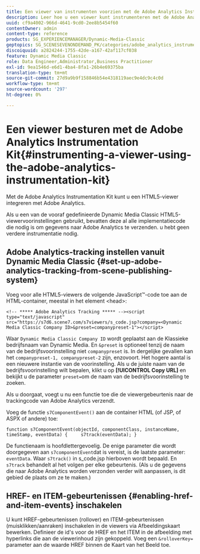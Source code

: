 ```yaml
---
title: Een viewer van instrumenten voorzien met de Adobe Analytics Instrumentation Kit
description: Leer hoe u een viewer kunt instrumenteren met de Adobe Analytics Instrumentation Kit.
uuid: cf9a4002-966d-4641-9cd0-2ee8b5454f60
contentOwner: admin
content-type: reference
products: SG_EXPERIENCEMANAGER/Dynamic-Media-Classic
geptopics: SG_SCENESEVENONDEMAND_PK/categories/adobe_analytics_instrumentation_kit
discoiquuid: a2824244-1755-42de-a167-42af117cf038
feature: Dynamic Media Classic
role: Data Engineer,Administrator,Business Practitioner
exl-id: 9ea1546d-e6d1-4ba4-8fa1-26b4e69375ba
translation-type: tm+mt
source-git-commit: 27d9a9b9f158846b54e4318119aec9e4dc9c4c0d
workflow-type: tm+mt
source-wordcount: '297'
ht-degree: 0%

---
```


# Een viewer besturen met de Adobe Analytics Instrumentation Kit{#instrumenting-a-viewer-using-the-adobe-analytics-instrumentation-kit}

Met de Adobe Analytics Instrumentation Kit kunt u een HTML5-viewer integreren met Adobe Analytics.

Als u een van de vooraf gedefinieerde Dynamic Media Classic HTML5-viewervoorinstellingen gebruikt, bevatten deze al alle implementatiecode die nodig is om gegevens naar Adobe Analytics te verzenden. u hebt geen verdere instrumentatie nodig.

## Adobe Analytics-tracking instellen vanuit Dynamic Media Classic {#set-up-adobe-analytics-tracking-from-scene-publishing-system}

Voeg voor alle HTML5-viewers de volgende JavaScript™-code toe aan de HTML-container, meestal in het element &lt;head>:

```as3
<!-- ***** Adobe Analytics Tracking ***** --><script type="text/javascript" src="https://s7d6.scene7.com/s7viewers/s_code.jsp?company=<Dynamic Media Classic Company ID>&preset=companypreset-1"></script>
```

Waar `Dynamic Media Classic Company ID` wordt geplaatst aan de Klassieke bedrijfsnaam van Dynamic Media. En `&preset` is optioneel tenzij de naam van de bedrijfsvoorinstelling niet `companypreset` is. In dergelijke gevallen kan het `companypreset-1, companypreset-2` zijn, enzovoort. Het hogere aantal is een nieuwere instantie van de voorinstelling. Als u de juiste naam van de bedrijfsvoorinstelling wilt bepalen, klikt u op **[!UICONTROL Copy URL]** en bekijkt u de parameter `preset=`om de naam van de bedrijfsvoorinstelling te zoeken.

Als u doorgaat, voegt u nu een functie toe die de viewergebeurtenis naar de trackingcode van Adobe Analytics verzendt.

Voeg de functie `s7ComponentEvent()` aan de container HTML (of JSP, of ASPX of andere) toe:

```as3
function s7ComponentEvent(objectId, componentClass, instanceName, timeStamp, eventData) {     s7track(eventData); }
```

De functienaam is hoofdlettergevoelig. De enige parameter die wordt doorgegeven aan `s7componentEvent`dat is vereist, is de laatste parameter: `eventData`. Waar `s7track()` in s_code.jsp hierboven wordt bepaald. En `s7track` behandelt al het volgen per elke gebeurtenis. (Als u de gegevens die naar Adobe Analytics worden verzonden verder wilt aanpassen, is dit gebied de plaats om ze te maken.)

## HREF- en ITEM-gebeurtenissen {#enabling-href-and-item-events} inschakelen

U kunt HREF-gebeurtenissen (rollover) en ITEM-gebeurtenissen (muisklikken/aanraken) inschakelen in de viewers via Afbeeldingskaart bewerken. Definieer de id&#39;s voor de HREF en het ITEM in de afbeelding met hyperlinks die aan de viewerinhoud zijn gekoppeld. Voeg een `&rolloverKey=` parameter aan de waarde HREF binnen de Kaart van het Beeld toe.
